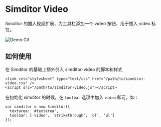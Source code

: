 # Simditor Video

Simditor 的插入视频扩展，为工具栏添加一个 video 按钮，用于插入 video 标签。

![Demo Gif](https://raw.githubusercontent.com/breeze-yang/simditor-video/master/simditor-video-demo.gif)

## 如何使用

在 Simditor 的基础上额外引入 simditor-video 的脚本和样式

````
<link rel="stylesheet" type="text/css" href="/path/to/simditor-video.css" />
<script src="/path/to/simditor-video.js"></script>
````

在初始化 simditor 的时候，在 `toolbar` 选项中加入 `video` 即可，如：

````
var simditor = new Simditor({
  textarea: '#textarea',
  toolbar: ['video', 'strikethrough', 'ol', 'ul']
});

````
